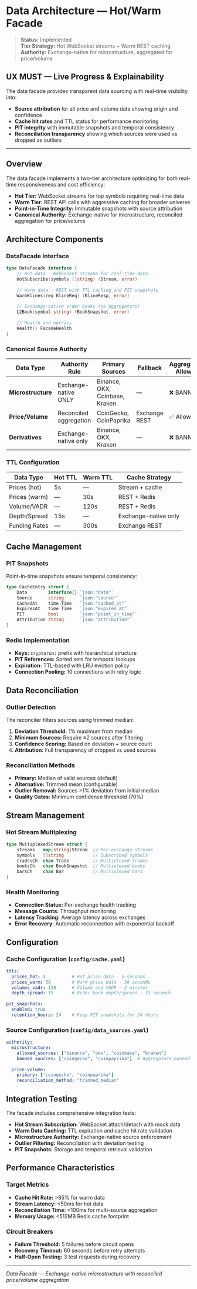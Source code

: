 # Data Architecture — Hot/Warm Facade

> **Status:** Implemented  
> **Tier Strategy:** Hot WebSocket streams + Warm REST caching  
> **Authority:** Exchange-native for microstructure, aggregated for price/volume  

## UX MUST — Live Progress & Explainability

The data facade provides transparent data sourcing with real-time visibility into:
- **Source attribution** for all price and volume data showing origin and confidence
- **Cache hit rates** and TTL status for performance monitoring  
- **PIT integrity** with immutable snapshots and temporal consistency
- **Reconciliation transparency** showing which sources were used vs dropped as outliers

---

## Overview

The data facade implements a two-tier architecture optimizing for both real-time responsiveness and cost efficiency:

- **Hot Tier:** WebSocket streams for top symbols requiring real-time data
- **Warm Tier:** REST API calls with aggressive caching for broader universe
- **Point-in-Time Integrity:** Immutable snapshots with source attribution
- **Canonical Authority:** Exchange-native for microstructure, reconciled aggregation for price/volume

## Architecture Components

### DataFacade Interface

```go
type DataFacade interface {
    // Hot data - WebSocket streams for real-time data
    HotSubscribe(symbols []string) (Stream, error)
    
    // Warm data - REST with TTL caching and PIT snapshots  
    WarmKlines(req KlineReq) (KlineResp, error)
    
    // Exchange-native order books (no aggregators)
    L2Book(symbol string) (BookSnapshot, error)
    
    // Health and metrics
    Health() FacadeHealth
}
```

### Canonical Source Authority

| Data Type | Authority Rule | Primary Sources | Fallback | Aggregators Allowed |
|-----------|---------------|-----------------|----------|-------------------|
| **Microstructure** | Exchange-native ONLY | Binance, OKX, Coinbase, Kraken | — | ❌ BANNED |
| **Price/Volume** | Reconciled aggregation | CoinGecko, CoinPaprika | Exchange REST | ✅ Allowed |
| **Derivatives** | Exchange-native only | Binance, OKX, Kraken | — | ❌ BANNED |

### TTL Configuration

| Data Type | Hot TTL | Warm TTL | Cache Strategy |
|-----------|---------|----------|---------------|
| Prices (hot) | 5s | — | Stream + cache |
| Prices (warm) | — | 30s | REST + Redis |
| Volume/VADR | — | 120s | REST + Redis |
| Depth/Spread | 15s | — | Exchange-native only |
| Funding Rates | — | 300s | Exchange REST |

## Cache Management

### PIT Snapshots

Point-in-time snapshots ensure temporal consistency:

```go
type CacheEntry struct {
    Data        interface{} `json:"data"`
    Source      string      `json:"source"`
    CachedAt    time.Time   `json:"cached_at"`
    ExpiresAt   time.Time   `json:"expires_at"`
    PIT         bool        `json:"point_in_time"`
    Attribution string      `json:"attribution"`
}
```

### Redis Implementation

- **Keys:** `cryptorun:` prefix with hierarchical structure
- **PIT References:** Sorted sets for temporal lookups
- **Expiration:** TTL-based with LRU eviction policy
- **Connection Pooling:** 10 connections with retry logic

## Data Reconciliation

### Outlier Detection

The reconciler filters sources using trimmed median:

1. **Deviation Threshold:** 1% maximum from median
2. **Minimum Sources:** Require ≥2 sources after filtering
3. **Confidence Scoring:** Based on deviation + source count
4. **Attribution:** Full transparency of dropped vs used sources

### Reconciliation Methods

- **Primary:** Median of valid sources (default)
- **Alternative:** Trimmed mean (configurable)
- **Outlier Removal:** Sources >1% deviation from initial median
- **Quality Gates:** Minimum confidence threshold (70%)

## Stream Management

### Hot Stream Multiplexing

```go
type MultiplexedStream struct {
    streams   map[string]Stream  // Per-exchange streams
    symbols   []string           // Subscribed symbols
    tradesCh  chan Trade         // Multiplexed trades
    booksCh   chan BookSnapshot  // Multiplexed books
    barsCh    chan Bar           // Multiplexed bars
}
```

### Health Monitoring

- **Connection Status:** Per-exchange health tracking
- **Message Counts:** Throughput monitoring
- **Latency Tracking:** Average latency across exchanges
- **Error Recovery:** Automatic reconnection with exponential backoff

## Configuration

### Cache Configuration (`config/cache.yaml`)

```yaml
ttls:
  prices_hot: 5          # Hot price data - 5 seconds
  prices_warm: 30        # Warm price data - 30 seconds  
  volumes_vadr: 120      # Volume and VADR - 2 minutes
  depth_spread: 15       # Order book depth/spread - 15 seconds
  
pit_snapshots:
  enabled: true
  retention_hours: 24    # Keep PIT snapshots for 24 hours
```

### Source Configuration (`config/data_sources.yaml`)

```yaml
authority:
  microstructure:
    allowed_sources: ["binance", "okx", "coinbase", "kraken"]
    banned_sources: ["coingecko", "coinpaprika"]  # Aggregators banned
    
  price_volume:
    primary: ["coingecko", "coinpaprika"]
    reconciliation_method: "trimmed_median"
```

## Integration Testing

The facade includes comprehensive integration tests:

- **Hot Stream Subscription:** WebSocket attach/detach with mock data
- **Warm Data Caching:** TTL expiration and cache hit rate validation
- **Microstructure Authority:** Exchange-native source enforcement
- **Outlier Filtering:** Reconciliation with deviation testing
- **PIT Snapshots:** Storage and temporal retrieval validation

## Performance Characteristics

### Target Metrics

- **Cache Hit Rate:** >85% for warm data
- **Stream Latency:** <50ms for hot data
- **Reconciliation Time:** <100ms for multi-source aggregation
- **Memory Usage:** <512MB Redis cache footprint

### Circuit Breakers

- **Failure Threshold:** 5 failures before circuit opens
- **Recovery Timeout:** 60 seconds before retry attempts
- **Half-Open Testing:** 3 test requests during recovery

---

*Data Facade — Exchange-native microstructure with reconciled price/volume aggregation*